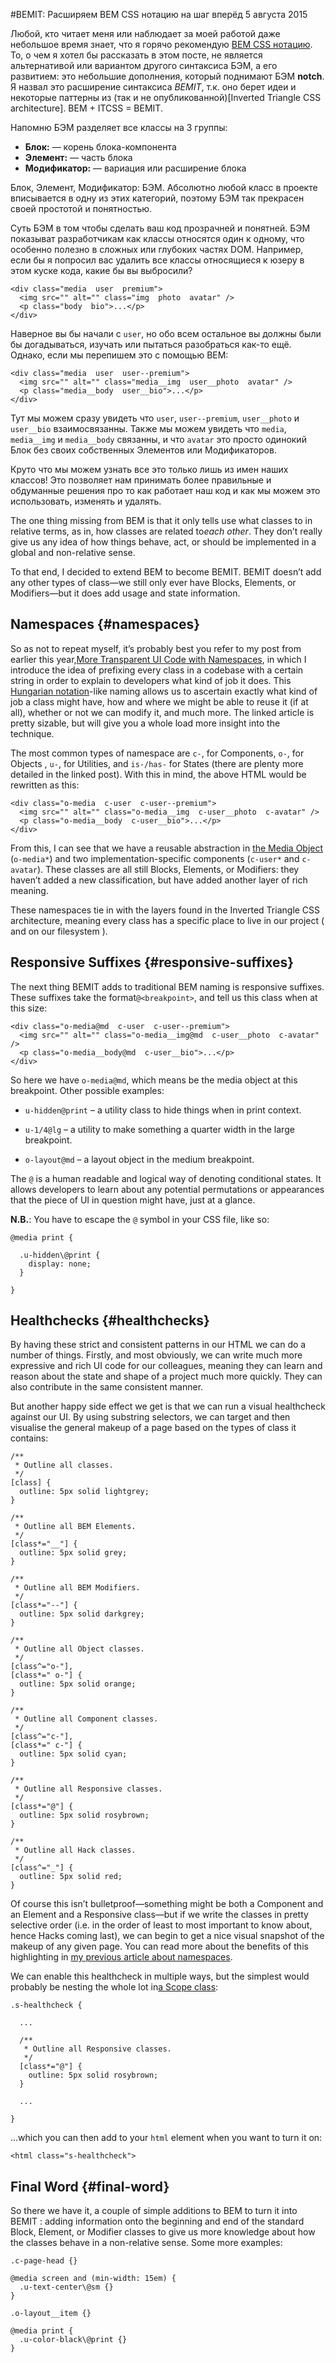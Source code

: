#BEMIT: Расширяем BEM CSS нотацию на шаг вперёд
5 августа 2015

Любой, кто читает меня или наблюдает за моей работой даже небольшое время знает, что я горячо рекомендую [BEM CSS нотацию][1].
То, о чем я хотел бы рассказать в этом посте, не является альтернативой или вариантом другого синтаксиса БЭМ, а его развитием: 
это небольшие дополнения, который поднимают БЭМ **notch**.
Я назвал это расширение синтаксиса *BEMIT*, т.к. оно берет идеи и некоторые паттерны из (так и не опубликованной)[Inverted Triangle CSS architecture]. BEM + ITCSS = BEMIT.

Напомню БЭМ разделяет все классы на 3 группы:
*   **Блок:** — корень блока-компонента
*   **Элемент:** — часть блока
*   **Модификатор:** — вариация или расширение блока

Блок, Элемент, Модификатор: БЭМ. Абсолютно любой класс в проекте вписывается в одну из этих категорий, 
поэтому БЭМ так прекрасен своей простотой и понятностью.

Суть БЭМ в том чтобы сделать ваш код прозрачней и понятней. БЭМ показыват разработчикам как классы относятся один к одному,
что особенно полезно в сложных или глубоких частях DOM. Например, если бы я попросил вас удалить все классы относящиеся к юзеру в этом куске кода,
какие бы вы выбросили?

    <div class="media  user  premium">
      <img src="" alt="" class="img  photo  avatar" />
      <p class="body  bio">...</p>
    </div>
    

Наверное вы бы начали с `user`, но обо всем остальное вы должны были бы догадываться, изучать или пытаться разобраться как-то ещё.
Однако, если мы перепишем это с помощью BEM:

    <div class="media  user  user--premium">
      <img src="" alt="" class="media__img  user__photo  avatar" />
      <p class="media__body  user__bio">...</p>
    </div>
    

Тут мы можем сразу увидеть что `user`, `user--premium`, `user__photo` и 
`user__bio` взаимосвязанны. Также мы можем увидеть что `media`, 
`media__img` и `media__body` связанны, и что `avatar` это просто одинокий Блок без своих собственных Элементов или Модификаторов.


Круто что мы можем узнать все это только лишь из имен наших классов!
Это позволяет нам принимать более правильные и обдуманные решения про то как работает наш код и как мы можем это использовать, изменять и удалять.



The one thing missing from BEM is that it only tells use what classes to in
relative terms, as in, how classes are related to*each other*. They don’t
really give us any idea of how things behave, act, or should be implemented in a
global and non-relative sense.

To that end, I decided to extend BEM to become BEMIT. BEMIT doesn’t add any
other types of class—we still only ever have Blocks, Elements, or Modifiers—but 
it does add usage and state information.

## Namespaces {#namespaces}

So as not to repeat myself, it’s probably best you refer to my post from
earlier this year,[More Transparent UI Code with Namespaces][3], in which I
introduce the idea of prefixing every class in a codebase with a certain string 
in order to explain to developers what kind of job it does. This
[Hungarian notation][4]-like naming allows us to ascertain exactly what kind of
job a class might have, how and where we might be able to reuse it (if at all), 
whether or not we can modify it, and much more. The linked article is pretty 
sizable, but will give you a whole load more insight into the technique.

The most common types of namespace are `c-`, for Components, `o-`, for Objects
, `u-`, for Utilities, and `is-/has-` for States (there are plenty more
detailed in the linked post). With this in mind, the above HTML would be 
rewritten as this:

    <div class="o-media  c-user  c-user--premium">
      <img src="" alt="" class="o-media__img  c-user__photo  c-avatar" />
      <p class="o-media__body  c-user__bio">...</p>
    </div>
    

From this, I can see that we have a reusable abstraction in 
[the Media Object][5] (`o-media*`) and two implementation-specific components
(`c-user*` and `c-avatar`). These classes are all still Blocks, Elements, or
Modifiers: they haven’t added a new classification, but have added another layer
of rich meaning.

These namespaces tie in with the layers found in the Inverted Triangle CSS
architecture, meaning every class has a specific place to live in our project (
and on our filesystem
).

## Responsive Suffixes {#responsive-suffixes}

The next thing BEMIT adds to traditional BEM naming is responsive suffixes.
These suffixes take the format`@<breakpoint>`, and tell us this class
when at this size:

    <div class="o-media@md  c-user  c-user--premium">
      <img src="" alt="" class="o-media__img@md  c-user__photo  c-avatar" />
      <p class="o-media__body@md  c-user__bio">...</p>
    </div>
    

So here we have `o-media@md`, which means be the media object at this
breakpoint. Other possible examples:

*   `u-hidden@print` – a utility class to hide things when in print context.
*   `u-1/4@lg` – a utility to make something a quarter width in the large
    breakpoint.
   
*   `o-layout@md` – a layout object in the medium breakpoint.

The `@` is a human readable and logical way of denoting conditional states. It
allows developers to learn about any potential permutations or appearances that 
the piece of UI in question might have, just at a glance.

**N.B.**: You have to escape the `@` symbol in your CSS file, like so:

    @media print {
    
      .u-hidden\@print {
        display: none;
      }
    
    }
    

## Healthchecks {#healthchecks}

By having these strict and consistent patterns in our HTML we can do a number
of things. Firstly, and most obviously, we can write much more expressive and 
rich UI code for our colleagues, meaning they can learn and reason about the 
state and shape of a project much more quickly. They can also contribute in the 
same consistent manner.

But another happy side effect we get is that we can run a visual healthcheck
against our UI. By using substring selectors, we can target and then visualise 
the general makeup of a page based on the types of class it contains:

    /**
     * Outline all classes.
     */
    [class] {
      outline: 5px solid lightgrey;
    }
    
    /**
     * Outline all BEM Elements.
     */
    [class*="__"] {
      outline: 5px solid grey;
    }
    
    /**
     * Outline all BEM Modifiers.
     */
    [class*="--"] {
      outline: 5px solid darkgrey;
    }
    
    /**
     * Outline all Object classes.
     */
    [class^="o-"],
    [class*=" o-"] {
      outline: 5px solid orange;
    }
    
    /**
     * Outline all Component classes.
     */
    [class^="c-"],
    [class*=" c-"] {
      outline: 5px solid cyan;
    }
    
    /**
     * Outline all Responsive classes.
     */
    [class*="@"] {
      outline: 5px solid rosybrown;
    }
    
    /**
     * Outline all Hack classes.
     */
    [class^="_"] {
      outline: 5px solid red;
    }
    

Of course this isn’t bulletproof—something might be both a Component and an
Element and a Responsive class—but if we write the classes in pretty selective 
order (i.e. in the order of least to most important to know about, hence Hacks 
coming last), we can begin to get a nice visual snapshot of the makeup of any 
given page. You can read more about the benefits of this highlighting in
[my previous article about namespaces][6].

We can enable this healthcheck in multiple ways, but the simplest would
probably be nesting the whole lot in[a Scope class][7]:

    .s-healthcheck {
    
      ...
    
      /**
       * Outline all Responsive classes.
       */
      [class*="@"] {
        outline: 5px solid rosybrown;
      }
    
      ...
    
    }
    

…which you can then add to your `html` element when you want to turn it on:

    <html class="s-healthcheck">
    

## Final Word {#final-word}

So there we have it, a couple of simple additions to BEM to turn it into BEMIT
: adding information onto the beginning and end of the standard Block, Element, 
or Modifier classes to give us more knowledge about how the classes behave in a 
non-relative sense. Some more examples:

    .c-page-head {}
    
    @media screen and (min-width: 15em) {
      .u-text-center\@sm {}
    }
    
    .o-layout__item {}
    
    @media print {
      .u-color-black\@print {}
    }  


 [1]: http://csswizardry.com/2013/01/mindbemding-getting-your-head-round-bem-syntax/
 [2]: https://twitter.com/itcss_io
 [3]: http://csswizardry.com/2015/03/more-transparent-ui-code-with-namespaces/
 [4]: https://en.wikipedia.org/wiki/Hungarian_notation

 [5]: http://www.stubbornella.org/content/2010/06/25/the-media-object-saves-hundreds-of-lines-of-code/

 [6]: http://csswizardry.com/2015/03/more-transparent-ui-code-with-namespaces/#highlight-types-of-namespace

 [7]: http://csswizardry.com/2015/03/more-transparent-ui-code-with-namespaces/#scope-namespaces-s-